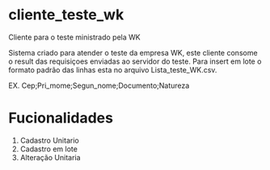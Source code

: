 # cliente_teste_wk
 Cliente para o teste ministrado pela WK
 
 Sistema criado para atender o teste da empresa WK,
 este cliente consome o result das requisiçoes enviadas ao servidor do teste.
 Para insert em lote o formato padrão das linhas esta no arquivo Lista_teste_WK.csv.

EX. Cep;Pri_mome;Segun_nome;Documento;Natureza

# Fucionalidades
1. Cadastro Unitario
2. Cadastro em lote
3. Alteração Unitaria
